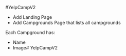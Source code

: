 #YelpCampV2

* Add Landing Page
* Add Campgrounds Page that lists all campgrounds

Each Campground has:
* Name 
* Image# YelpCampV2
